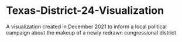 # Texas-District-24-Visualization
A visualization created in December 2021 to inform a local political campaign about the makeup of a newly redrawn congressional district
